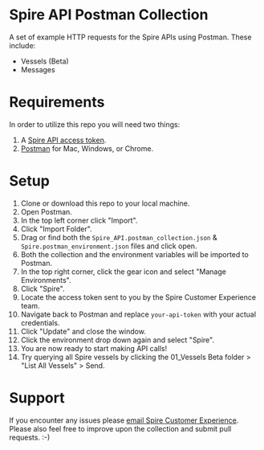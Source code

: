 # Spire API Postman Collection

A set of example HTTP requests for the Spire APIs using Postman. These include:

* Vessels (Beta)
* Messages

# Requirements

In order to utilize this repo you will need two things:

1. A [Spire API access token](https://spire.com/contact/developer-portal/).
2. [Postman](https://www.getpostman.com) for Mac, Windows, or Chrome.

# Setup

1. Clone or download this repo to your local machine.
2. Open Postman.
3. In the top left corner click "Import".
4. Click "Import Folder".
5. Drag or find both the ``Spire_API.postman_collection.json`` & ``Spire.postman_environment.json`` files and click open.
6. Both the collection and the environment variables will be imported to Postman.
7. In the top right corner, click the gear icon and select "Manage Environments".
8. Click "Spire".
9. Locate the access token sent to you by the Spire Customer Experience team.
10. Navigate back to Postman and replace ``your-api-token`` with your actual credentials.
11. Click "Update" and close the window.
12. Click the environment drop down again and select "Spire".
13. You are now ready to start making API calls!
14. Try querying all Spire vessels by clicking the 01_Vessels Beta folder > "List All Vessels" > Send.

# Support

If you encounter any issues please [email Spire Customer Experience](mailto:cx@spire.com). Please also feel free to improve upon the collection and submit pull requests. :-)
